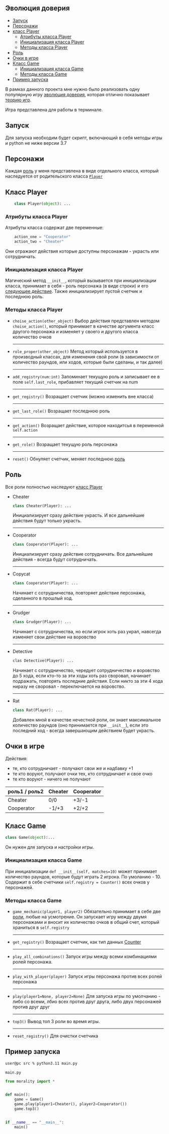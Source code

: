## Эволюция доверия


* [Запуск](#запуск)
* [Персонажи](#персонажи)
* [класс Player](#класс-player)
    * [Атрибуты класса Player](#атрибуты-класса-player)
    * [Инициализация класса Player](#инициализация-класса-player)
    * [Методы класса Player](#методы-класса-player)
* [Роль](#роль)
* [Очки в игре](#очки-в-игре)
* [Класс Game](#класс-game)
    * [Инициализация класса Game](#инициализация-класса-game)
    * [Методы класса Game](#методы-класса-game)
* [Пример запуска](#пример-запуска)


В рамках данного проекта мне нужно было реализовать одну популярную игру [эволюция доверия](https://ru.wikipedia.org/wiki/%D0%98%D0%B3%D1%80%D0%B0_%D0%B2_%D0%B4%D0%BE%D0%B2%D0%B5%D1%80%D0%B8%D0%B5), которая отлично показывает [теорию игр](https://ru.wikipedia.org/wiki/%D0%A2%D0%B5%D0%BE%D1%80%D0%B8%D1%8F_%D0%B8%D0%B3%D1%80).

Игра представлена для работы в терминале.


## Запуск

Для запуска необходим будет скрипт, включающий в себя методы игры и python не ниже версии 3.7

## Персонажи

Каждая [роль](#роль) у меня представлена в виде отдельного класса, который наследуется от родительского класса [`Player`](#класс-player)

## Класс Player

```python
    class Player(object): ...
```


### Атрибуты класса Player

Атрибуты класса содержат две переменные:

```python
    action_one = "Cooperator"
    action_two = "Cheater"
```

Они отражают действия которые доступны персонажам - украсть или сотрудничать.


### Инициализация класса Player

Магический метод `__init__`, который вызывается при инициализации класса, принимает в себя - роль персонажа (в виде строки) и его [следующее действие](#атрибуты-класса). Также инициализирует пустой счетчик и последнюю роль.


### Методы класса Player

* `choise_action(other_object)`
    Выбор действия представлен методом `choise_action()`, 
    который принимает в качестве аргумента 
    класс другого персонажа и изменяет у своего 
    и другого класса количество очков
    ___
* `role_proper(other_object)`
    Метод который используется в производный классах,
    для изменения свой роли 
    (в зависимости от количество раундов, или ходов,
    которые были сделаны, и так далее)
    ___
* `add_registry(num:int)`
    Запоминает текущую роль и записывает ее в 
    поле `self.last_role`, прибавляет текущий счетчик на num
    ___
* `get_registry()`
    Возращает счетчик (можно изменить вне класса)
    ___
* `get_last_role()`
    Возращает последнюю роль
    ___
* `get_action()`
    Возращает действие, которое находитсья в переменной `self.action`
    ___
* `get_role()`
    Возращает текущую роль персонажа
    ___
* `reset()`
    Обнуляет счетчик, меняет последнюю [роль](#роль)


## Роль

Все роли полностью наследуют [класс Player](#класс-player)

*   Cheater
    ```python
    class Cheater(Player): ...
    ```
    Инициализирует сразу действие украсть. И все дальнейшие действия будут только украсть.
    ___
*   Cooperator
    ```python
    class Cooperator(Player): ...
    ```
    Инициализирует сразу действие  сотрудничать. Все дальнейшие действия - всегда будут сотрудничать.
    ___
*   Copycat
    ```python
    class Cooperator(Player): ...
    ```
    Начинает с сотрудничества, повторяет действие персонажа, сделанного в прошлый ход.
    ___
*   Grudger
    ```python
    class Grudger(Player): ...
    ```
    Начинает с сотрудничества, но если игрок хоть раз украл, навсегда изменяет свои действие на воровство
    ___
*   Detective
    ``` python
    clas Detective(Player): ...
    ```
    Начинает с сотрудничество, чередует сотрудничество и воровство до 5 хода, если кто-то за эти ходы хоть раз своровал, начинает подражать, повторять последние действия. Если никто за эти 4 хода ниразу не своровал - переключается на воровство.
    ___
*   Rat
    ```python
    class Rat(Player): ...
    ```
    Добавлен мной в качестве нечестной роли, он знает максимальное количество раундов (оно принимается при `__init__`), если это последний ход  - всегда завершающим действием будет украсть.


## Очки в игре

Действия:
* те, кто сотрудничает - получают свои же и надбавку +1
* те кто воруют, получают очки тех, кто сотрудничает и свое очко
* те кто воруют - ничего не получают

|роль1 / роль2|Cheater|Cooperator|
|----------|-------|----------|
|Cheater   |0/0|+3/-1|
|Cooperator|-1/+3|+2/+2|


## Класс Game

```python
class Game(object):...
```

Он нужен для запуска и настройки игры.


### Инициализация класса Game

При инициализации `def __init__(self, matches=10)` может принимает количество раундов, которые будут играть 2 игрока. По умоланию - 10. Содержит в себе счетчики `self.registry = Counter()` всех очков у персонажей.


### Методы класса Game

*   `game_mechanic(player1, player2)`
    Обязательно принимает в себе две [роли](#роль), любые на усмотрение.
    Он запускает игру между двумя персонажами и вносит их количество очков в общий счет, который храниться в `self.registry`
    ___
*   `get_registry()`
    Возращает счетчик, как тип данных [Counter](https://docs.python.org/3/library/collections.html)
    ___
*   `play_all_combinations()`
    Запуск игры между всеми комбинациями ролей персонажа.
    ___
*   `play_with_player(player)`
    Запуск игры персонажа против всех ролей персонажа
    ___
*  `play(player1=None, player2=None)`
    Для запуска игры по умолчанию - либо со всеми, лбио всех против друг друга, либо двух персонажей против друг друг
    ___
*   `top3()`
    Вывод топ 3 роли во время игры.
    ___
*   `reset_registry()`
    Для очистки счетчика


## Пример запуска

```bash
user@pc src % python3.11 main.py
```

`main.py`
```python
from morality import *


def main():
    game = Game()
    game.play(player1=Cheater(), player2=Cooperator())
    game.top3()


if __name__ == "__main__":
    main()
```